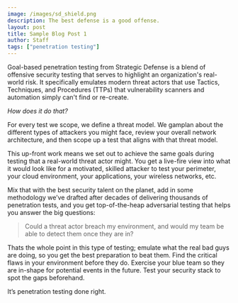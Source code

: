 ```yaml
---
image: /images/sd_shield.png
description: The best defense is a good offense.
layout: post
title: Sample Blog Post 1
author: Staff
tags: ["penetration testing"]
---
```


Goal-based penetration testing from Strategic Defense is a blend of offensive security testing that serves to highlight an organization's real-world risk.  It specifically emulates modern threat actors that use Tactics, Techniques, and Procedures (TTPs) that vulnerability scanners and automation simply can't find or re-create. 

<!--more-->

*How does it do that?*

For every test we scope, we define a threat model. We gamplan about the different types of attackers you might face, review your overall network architecture, and then scope up a test that aligns with that threat model. 

This up-front work means we set out to achieve the same goals during testing that a real-world threat actor might.  You get a live-fire view into what it would look like for a motivated, skilled attacker to test your perimeter, your cloud environment, your applications, your wireless networks, etc. 

Mix that with the best security talent on the planet, add in some methodology we’ve drafted after decades of delivering thousands of penetration tests, and you get top-of-the-heap adversarial testing that helps you answer the big questions: 

> Could a threat actor breach my environment, and would my team be able to detect them once they are in?  

Thats the whole point in this type of testing; emulate what the real bad guys are doing, so you get the best preparation to beat them. Find the critical flaws in your environment before they do. Exercise your blue team so they are in-shape for potential events in the future. Test your security stack to spot the gaps beforehand. 

It’s penetration testing done right. 

